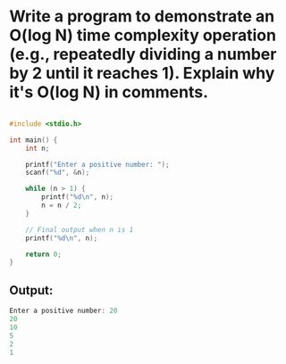 # Write a program to demonstrate an O(log N) time complexity operation (e.g., repeatedly dividing a number by 2 until it reaches 1). Explain why it's O(log N) in comments.

```c

#include <stdio.h>

int main() {
    int n;

    printf("Enter a positive number: ");
    scanf("%d", &n);

    while (n > 1) {
        printf("%d\n", n);
        n = n / 2;
    }

    // Final output when n is 1
    printf("%d\n", n);

    return 0;
}
```

## Output:

```c
Enter a positive number: 20
20
10
5
2
1

```
